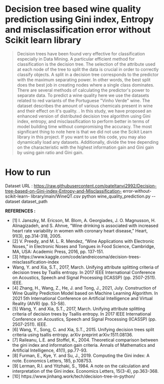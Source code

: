 # Decision tree based wine quality prediction using Gini index, Entropy and misclassification error without Scikit learn library 
> Decision trees have been found very effective for classification especially in Data Mining. A particular efficient method for classification is the decision tree. The selection of the attribute used at each node of the tree to split the data is crucial in order to correctly classify objects. A split in a decision tree corresponds to the predictor with the maximum separating power. In other words, the best split does the best job in creating nodes where a single class dominates. There are several methods of calculating the predictor's power to separate data. To predict a wine quality here we use the datasets related to red variants of the Portuguese "Vinho Verde" wine. The dataset describes the amount of various chemicals present in wine and their effect on it's quality. . In this study, we have proposed an enhanced version of distributed decision tree algorithm using Gini index, entropy, and misclassification to perform better in terms of model building time without compromising the accuracy. The most significant thing to note here is that we did not use the Scikit Learn library in this project. If you want to use this code, you may also dynamically load any datasets. Additionally, divide the tree depending on the characteristic with the highest information gain and Gini gain by using gain ratio and Gini gain.
# How to run 
  Dataset URL : https://raw.githubusercontent.com/pateltanvi2992/Decision-tree-based-on-Gini-index-Entropy-and-Misclassification-   error-without-scikit-learn-           library/main/WineQT.csv 
  python wine_quality_prediction.py --dataset dataset_path
  
  

<b>REFERENCES :</b>
<ul>
<li> [1] I. Janszky, M. Ericson, M. Blom, A. Georgiades, J. O. Magnusson, H. Alinagizadeh, and S. Ahnve, “Wine drinking is associated with increased heart rate variability in women with coronary heart disease,” Heart, 91(3), pp.314-318, 2005. </li>
<li> [2] V. Preedy, and M. L. R. Mendez, “Wine Applications with Electronic Noses,” in Electronic Noses and Tongues in Food Science, Cambridge, MA, USA: Academic Press, 2016, pp. 137-151. </li>
<li> [3] https://www.kaggle.com/code/andreicosma/decision-trees-misclassification-index </li>
<li> Wang, Y. and Xia, S.T., 2017, March. Unifying attribute splitting criteria of decision trees by Tsallis entropy. In 2017 IEEE International Conference on Acoustics, Speech and Signal Processing (ICASSP) (pp. 2507-2511). IEEE. </li>
<li> [4] Zhang, H., Wang, Z., He, J. and Tong, J., 2021, July. Construction of Wine Quality Prediction Model based on Machine Learning Algorithm. In 2021 5th International Conference on Artificial Intelligence and Virtual Reality (AIVR) (pp. 53-58).</li>
<li> [5] Wang, Y. and Xia, S.T., 2017, March. Unifying attribute splitting criteria of decision trees by Tsallis entropy. In 2017 IEEE International Conference on Acoustics, Speech and Signal Processing (ICASSP) (pp. 2507-2511). IEEE. </li>
<li> [6]  Wang, Y., Song, C. and Xia, S.T., 2015. Unifying decision trees split criteria using tsallis entropy. arXiv preprint arXiv:1511.08136. </li>
<li> [7] Raileanu, L.E. and Stoffel, K., 2004. Theoretical comparison between the gini index and information gain criteria. Annals of Mathematics and Artificial Intelligence, 41(1), pp.77-93.</li>
<li> [8]  Furman, E., Kye, Y. and Su, J., 2019. Computing the Gini index: A note. Economics Letters, 185, p.108753. </li> 
<li> [9] Lerman, R.I. and Yitzhaki, S., 1984. A note on the calculation and interpretation of the Gini index. Economics Letters, 15(3-4), pp.363-368.</li>
<li> [10] https://www.jinhang.work/tech/decision-tree-in-python/ </li>
</ul>
